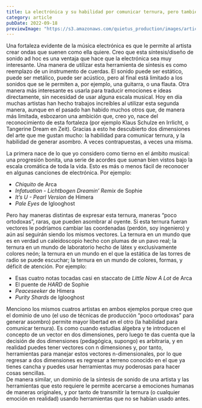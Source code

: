 ```yaml
---
title: La electrónica y su habilidad por comunicar ternura, pero también generar asombro
category: article
pubDate: 2022-09-18
previewImage: "https://s3.amazonaws.com/quietus_production/images/articles/30494/2021-09-02_11-41-48_1631271607_crop_550x309.png"
---
```


Una fortaleza evidente de la música electrónica es que le permite al artista crear ondas que suenen como ella quiere. Creo que esta síntesis/diseño de sonido ad hoc es una ventaja que hace que la electrónica sea muy interesante.
Una manera de utilizar esta herramienta de síntesis es como reemplazo de un instrumento de cuerdas. El sonido puede ser estático, puede ser metálico, puede ser acústico, pero al final está limitado a los sonidos que se le permiten a, por ejemplo, una guitarra, o una flauta.
Otra manera más interesante es usarla para traducir emociones e ideas directamente, sin necesidad de usar alguna escala musical.
Hoy en día muchas artistas han hecho trabajos increíbles al utilizar esta segunda manera, aunque en el pasado han habido muchos otros que, de manera más limitada, esbozaron una ambición que, creo yo, nace del reconocimiento de esta fortaleza (por ejemplo Klaus Schulze en Irrlicht, o Tangerine Dream en Zeit). Gracias a esto he descubierto dos dimensiones del arte que me gustan mucho: la habilidad para comunicar ternura, y la habilidad de generar asombro. A veces contrapuestas, a veces una misma.

La primera nace de lo que yo considero como tierno en el ámbito musical: una progresión bonita, una serie de acordes que suenan bien vistos bajo la escala cromática de toda la vida. Esto es más o menos fácil de reconocer en algunas canciones de electrónica. Por ejemplo:

* *Chiquito* de Arca
* *Infatuation - Lichtbogen Dreamin’ Remix* de Sophie
* *It’s U - Pearl Version* de Himera
* *Pale Eyes* de Iglooghost

Pero hay maneras distintas de expresar esta ternura, maneras “poco ortodoxas”, raras, que pueden asombrar al oyente. Si esta ternura fueran vectores le podríamos cambiar las coordenadas (perdón, soy ingeniero) y aún así seguirán siendo los mismos vectores. La ternura en un mundo que es en verdad un caleidoscopio hecho con plumas de un pavo real; la ternura en un mundo de laboratorio hecho de látex y exclusivamente colores neón; la ternura en un mundo en el que la estática de las torres de radio se puede escuchar; la ternura en un mundo de colores, formas, y déficit de atención. Por ejemplo:

* Esas cuatro notas tocadas casi en staccato de *Little Now A Lot* de Arca
* El puente de *HARD* de Sophie
* *Peaceseeker* de Himera
* *Purity Shards* de Iglooghost

Menciono los mismos cuatros artistas en ambos ejemplos porque creo que el dominio de uno (el uso de técnicas de producción “poco ortodoxas” para generar asombro) permite mayor libertad en el otro (la  habilidad para comunicar ternura). Es como cuando estudias álgebra y te introducen el concepto de un vector en dos dimensiones, pero luego te das cuenta que la decisión de dos dimensiones (pedagógica, supongo) es arbitraria, y en realidad puedes tener vectores con n dimensiones y, por tanto, herramientas para manejar estos vectores n-dimensionales, por lo que regresar a dos dimensiones es regresar a terreno conocido en el que ya tienes cancha y puedes usar herramientas muy poderosas para hacer cosas sencillas.  
De manera similar, un dominio de la síntesis de sonido de una artista y las herramientas que esto requiere le permite acercarse a emociones humanas de maneras originales, y por tanto de transmitir la ternura (o cualquier emoción en realidad) usando herramientas que no se habían usado antes.